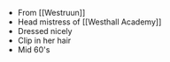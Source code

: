 - From [[Westruun]]
- Head mistress of [[Westhall Academy]]
-  Dressed nicely
- Clip in her hair
- Mid 60's